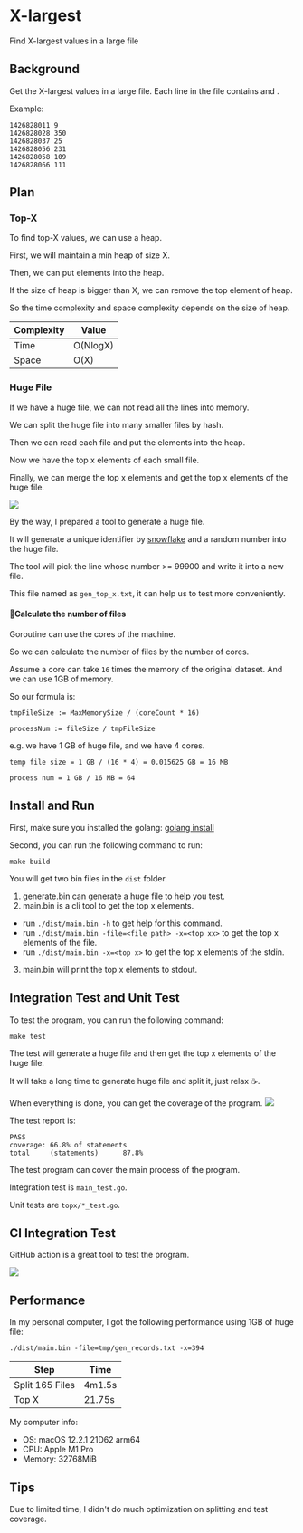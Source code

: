 # X-largest
Find X-largest values in a large file

## Background
Get the X-largest values in a large file.
Each line in the file contains <unique identifier> and <number value>.

Example:
```
1426828011 9 
1426828028 350
1426828037 25
1426828056 231
1426828058 109
1426828066 111
```

## Plan

### Top-X
To find top-X values, we can use a heap.

First, we will maintain a min heap of size X.

Then, we can put elements into the heap. 

If the size of heap is bigger than X, we can remove the top element of heap.

So the time complexity and space complexity depends on the size of heap.

| Complexity | Value    |
|------------|----------|
| Time       | O(NlogX) |
| Space      | O(X)     |


### Huge File
If we have a huge file, we can not read all the lines into memory.

We can split the huge file into many smaller files by hash.

Then we can read each file and put the elements into the heap.

Now we have the top x elements of each small file.

Finally, we can merge the top x elements and get the top x elements of the huge file.

![](https://s3.bmp.ovh/imgs/2022/06/23/5e3e82b41a900254.png)

By the way, I prepared a tool to generate a huge file.

It will generate a unique identifier by [snowflake](https://en.wikipedia.org/wiki/Snowflake_ID) and a random number into the huge file.

The tool will pick the line whose number >= 99900 and write it into a new file.

This file named as `gen_top_x.txt`, it can help us to test more conveniently.

#### 🧮Calculate the number of files
Goroutine can use the cores of the machine.

So we can calculate the number of files by the number of cores.

Assume a core can take `16` times the memory of the original dataset.
And we can use 1GB of memory.

So our formula is:

`tmpFileSize := MaxMemorySize / (coreCount * 16)`

`processNum := fileSize / tmpFileSize`

e.g. we have 1 GB of huge file, and we have 4 cores.

`temp file size = 1 GB / (16 * 4) = 0.015625 GB = 16 MB`

`process num = 1 GB / 16 MB = 64`

## Install and Run
First, make sure you installed the golang:
[golang install](https://go.dev/doc/install)

Second, you can run the following command to run:
```shell
make build
```

You will get two bin files in the `dist` folder.
1. generate.bin can generate a huge file to help you test.
2. main.bin is a cli tool to get the top x elements.
  * run `./dist/main.bin -h` to get help for this command.
  * run `./dist/main.bin -file=<file path> -x=<top xx>` to get the top x elements of the file.
  * run `./dist/main.bin -x=<top x>` to get the top x elements of the stdin.
3. main.bin will print the top x elements to stdout.

## Integration Test and Unit Test
To test the program, you can run the following command:
```shell
make test
```

The test will generate a huge file and then get the top x elements of the huge file.

It will take a long time to generate huge file and split it, just relax ☕️.

When everything is done, you can get the coverage of the program.
![](https://s3.bmp.ovh/imgs/2022/06/23/fea5c317c57a978e.png)

The test report is:
```
PASS
coverage: 66.8% of statements
total     (statements)		87.8%
```

The test program can cover the main process of the program.

Integration test is `main_test.go`.

Unit tests are `topx/*_test.go`.

## CI Integration Test
GitHub action is a great tool to test the program.

![](https://s3.bmp.ovh/imgs/2022/06/24/40325563289c1109.jpg)

## Performance
In my personal computer, I got the following performance using 1GB of huge file:

`./dist/main.bin -file=tmp/gen_records.txt -x=394`

| Step            | Time   |
|-----------------|--------|
| Split 165 Files | 4m1.5s |
| Top X           | 21.75s |

My computer info:
* OS: macOS 12.2.1 21D62 arm64
* CPU: Apple M1 Pro
* Memory: 32768MiB

## Tips
Due to limited time, I didn't do much optimization on splitting and test coverage.